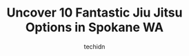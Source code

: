 ---
layout: ampstory
image: https://i0.wp.com/www.depkes.org/wp-content/uploads/2023/06/jiu-jitsu-0-in-spokane-wa-1685820545.jpeg?resize=640,853
author: techidn
featured: false
description: Discover the impressive array of Jiu Jitsu options in Spokane WA, where you can find 10 of the largest Jiu Jitsu establishments in the area. From renowned classics to hidden gems, Spokane WA
title: Uncover 10 Fantastic Jiu Jitsu Options in Spokane WA
cover:
   title: Uncover 10 Fantastic Jiu Jitsu Options in Spokane WA
   subtitle: Rickpate
   background: https://www.depkes.org/wp-content/uploads/2023/06/jiu-jitsu-0-in-spokane-wa-1685820545.jpeg

pages: 
 - layout: thirds
   top: <h1>#1 SMASH Brazilian Jiu Jitsu</h1>
   bottom: "<p>Cool looking gyms, Perfect learning enviroment for kids and adults, structured classes that are perfect for both beginners and advanced students, and the gym is always ve</p>"
   background: https://www.depkes.org/wp-content/uploads/2023/06/jiu-jitsu-1-in-spokane-wa-1685820545.jpeg
   backgroundblur: true
 - layout: thirds
   top: <h1>#2 Newborn Cascao Jiu Jitsu</h1>
   bottom: "<p>Hands down the place to be to learn high quality and high level Jiujitsu! I moved over from another academy and I have been welcomed with open arms and shown love and res</p>"
   background: https://www.depkes.org/wp-content/uploads/2023/06/jiu-jitsu-2-in-spokane-wa-1685820546.jpeg
   cta:
      link: https://www.depkes.org/blog/uncover-10-fantastic-jiu-jitsu-options-in-spokane-wa/
      text: Uncover 10 Fantastic Jiu Jitsu Options in Spokane WA
 - layout: thirds
   top: <h1>#3 3 - Tigers Martial Arts</h1>
   bottom: "<p>11811 E 1st Ave, Spokane, WA 99206, United States</p>"
   background: https://www.depkes.org/wp-content/uploads/2023/06/jiu-jitsu-3-in-spokane-wa-1685820546.jpeg
   cta:
      link: https://www.depkes.org/blog/uncover-10-fantastic-jiu-jitsu-options-in-spokane-wa/
      text: Uncover 10 Fantastic Jiu Jitsu Options in Spokane WA
 - layout: thirds
   top: <h1>#4 Jung Kims Martial Arts</h1>
   bottom: "<p>9105 N Division St, Spokane, WA 99218, United States</p>"
   background: https://images.unsplash.com/photo-1541356665065-22676f35dd40?ixlib=rb-4.0.3&ixid=MnwxMjA3fDB8MHxwaG90by1wYWdlfHx8fGVufDB8fHx8&auto=format&fit=crop&w=640&h=853&q=80
   cta:
      link: https://www.depkes.org/blog/uncover-10-fantastic-jiu-jitsu-options-in-spokane-wa/
      text: Uncover 10 Fantastic Jiu Jitsu Options in Spokane WA
 - layout: thirds
   top: <h1>#5 Warrior Camp</h1>
   bottom: "<p>5027 E Trent Ave, Spokane, WA 99212, United States</p>"
   background: https://images.unsplash.com/photo-1567095761054-7a02e69e5c43?ixlib=rb-4.0.3&ixid=MnwxMjA3fDB8MHxwaG90by1wYWdlfHx8fGVufDB8fHx8&auto=format&fit=crop&w=640&h=853&q=80
   cta:
      link: https://www.depkes.org/blog/uncover-10-fantastic-jiu-jitsu-options-in-spokane-wa/
      text: Uncover 10 Fantastic Jiu Jitsu Options in Spokane WA
 - layout: thirds
   top: <h1>#6 Infiniti Newborn Cascao Jiujitsu</h1>
   bottom: "<p>6412 N Nevada St, Spokane, WA 99208, United States</p>"
   background: https://images.unsplash.com/photo-1618556658017-fd9c732d1360?ixlib=rb-4.0.3&ixid=MnwxMjA3fDB8MHxwaG90by1wYWdlfHx8fGVufDB8fHx8&auto=format&fit=crop&w=640&h=853&q=80
   cta:
      link: https://www.depkes.org/blog/uncover-10-fantastic-jiu-jitsu-options-in-spokane-wa/
      text: Uncover 10 Fantastic Jiu Jitsu Options in Spokane WA
 - layout: thirds
   top: <h1>#7 GRIT JIU-JITSU & MUAY THAI</h1>
   bottom: "<p>4808 E Sprague Ave suite 205, Spokane Valley, WA 99212, United States</p>"
   background: https://images.unsplash.com/photo-1604871000636-074fa5117945?ixlib=rb-4.0.3&ixid=MnwxMjA3fDB8MHxwaG90by1wYWdlfHx8fGVufDB8fHx8&auto=format&fit=crop&w=640&h=853&q=80
   cta:
      link: https://www.depkes.org/blog/uncover-10-fantastic-jiu-jitsu-options-in-spokane-wa/
      text: Uncover 10 Fantastic Jiu Jitsu Options in Spokane WA
 - layout: thirds
   middle: Continue reading...
   background: https://images.unsplash.com/photo-1515405295579-ba7b45403062?ixlib=rb-4.0.3&ixid=MnwxMjA3fDB8MHxwaG90by1wYWdlfHx8fGVufDB8fHx8&auto=format&fit=crop&w=640&h=853&q=80
   cta:
      link: https://www.depkes.org/blog/uncover-10-fantastic-jiu-jitsu-options-in-spokane-wa/
      text: Uncover 10 Fantastic Jiu Jitsu Options in Spokane WA
      
---